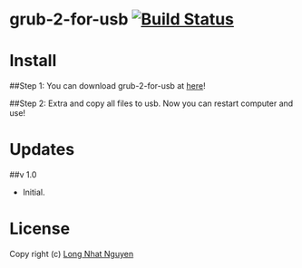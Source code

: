 # grub-2-for-usb [![Build Status](https://travis-ci.org/torn4dom4n/grub-2-for-usb.svg?branch=master)](https://travis-ci.org/torn4dom4n/grub-2-for-usb)
# Install

##Step 1:
You can download grub-2-for-usb at [here](https://github.com/torn4dom4n/grub-2-for-usb/archive/master.zip)!

##Step 2:
Extra and copy all files to usb. Now you can restart computer and use!

# Updates
##v 1.0
  * Initial.

# License
Copy right (c) [Long Nhat Nguyen](https://twitter.com/torn4dom4n)

